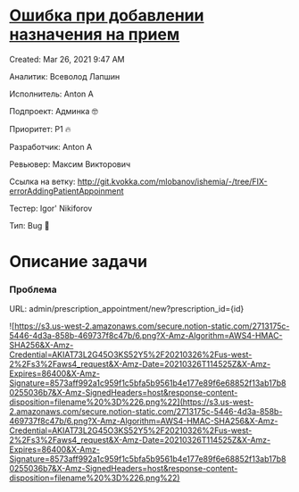 # [Ошибка при добавлении назначения на прием](https://www.notion.so/400843d3a2ce4e40a5495a39a3a569bf?v=a3388d3507c64b088f0b1b2c107f4dcb&p=ce7903398e584c269ec5d21e97f6a7eb)

Created: Mar 26, 2021 9:47 AM

Аналитик: Всеволод Лапшин

Исполнитель: Anton A

Подпроект: Админка 🤓

Приоритет: P1 🔥

Разработчик: Anton A

Ревьювер: Максим Викторович

Ссылка на ветку: http://git.kvokka.com/mlobanov/ishemia/-/tree/FIX-errorAddingPatientAppoinment

Тестер: Igor' Nikiforov

Тип: Bug 🐞

# Описание задачи

### Проблема

URL: admin/prescription_appointment/new?prescription_id={id}

![https://s3.us-west-2.amazonaws.com/secure.notion-static.com/2713175c-5446-4d3a-858b-469737f8c47b/6.png?X-Amz-Algorithm=AWS4-HMAC-SHA256&X-Amz-Credential=AKIAT73L2G45O3KS52Y5%2F20210326%2Fus-west-2%2Fs3%2Faws4_request&X-Amz-Date=20210326T114525Z&X-Amz-Expires=86400&X-Amz-Signature=8573aff992a1c959f1c5bfa5b9561b4e177e89f6e68852f13ab17b80255036b7&X-Amz-SignedHeaders=host&response-content-disposition=filename%20%3D%226.png%22](https://s3.us-west-2.amazonaws.com/secure.notion-static.com/2713175c-5446-4d3a-858b-469737f8c47b/6.png?X-Amz-Algorithm=AWS4-HMAC-SHA256&X-Amz-Credential=AKIAT73L2G45O3KS52Y5%2F20210326%2Fus-west-2%2Fs3%2Faws4_request&X-Amz-Date=20210326T114525Z&X-Amz-Expires=86400&X-Amz-Signature=8573aff992a1c959f1c5bfa5b9561b4e177e89f6e68852f13ab17b80255036b7&X-Amz-SignedHeaders=host&response-content-disposition=filename%20%3D%226.png%22)
